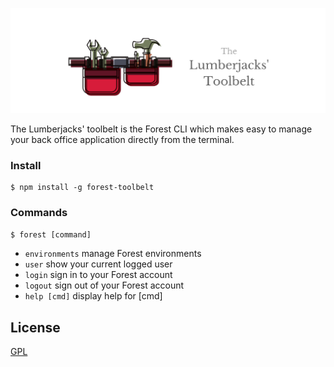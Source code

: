 <p align="center">
  <img src="https://github.com/ForestAdmin/toolbelt/blob/master/assets/logo.png?raw=true" alt="Toolbelt logo">
</p>

The Lumberjacks' toolbelt is the Forest CLI which makes easy to manage your back office application directly from the terminal.


### Install
    $ npm install -g forest-toolbelt

### Commands

`$ forest [command]`

- `environments`  manage Forest environments
- `user`          show your current logged user
- `login`         sign in to your Forest account
- `logout`        sign out of your Forest account
- `help [cmd]`    display help for [cmd]

## License
[GPL](https://github.com/ForestAdmin/toolbelt/blob/master/LICENSE)

